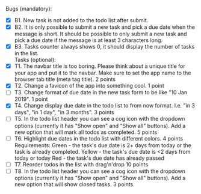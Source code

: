 Bugs (mandatory):
 - [x] B1. New task is not added to the todo list after submit.
 - [x] B2. It is only possible to submit a new task and pick a due date when the message is short. It should be possible to only submit a new task and pick a due date if the message is at least 3 characters long.
 - [x] B3. Tasks counter always shows 0, it should display the number of tasks in the list. <br/>
 Tasks (optional):
 - [x] T1. The navbar title is too boring. Please think about a unique title for your app and put it to the navbar. Make sure to set the app name to the browser tab title (meta tag title). 2 points
 - [x] T2. Change a favicon of the app into something cool. 1 point
 - [ ] T3. Change format of due date in the new task form to be like "10 Jan 2019". 1 point
 - [x] T4. Change display due date in the todo list to from now format. I.e. "in 3 days", "in 1 day", "in 3 months". 3 points
 - [ ] T5. In the todo list header you can see a cog icon with the dropdown options (currently it has "Show open" and "Show all" buttons). Add a new option that will mark all todos as completed. 5 points
 - [ ] T6. Highlight due dates in the todo list with different colors. 4 points Requirements:
Green - the task's due date is 2+ days from today or the task is already completed.
Yellow - the task's due date is <2 days from today or today
Red - the task's due date has already passed
 - [ ] T7. Reorder todos in the list with drag'n'drop 10 points
 - [ ] T8. In the todo list header you can see a cog icon with the dropdown options (currently it has "Show open" and "Show all" buttons). Add a new option that will show closed tasks. 3 points
